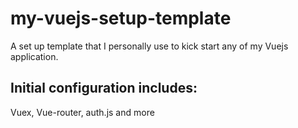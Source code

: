 # my-vuejs-setup-template
A set up template that I personally use to kick start any of my Vuejs application.

## Initial configuration includes:
Vuex, Vue-router, auth.js and more
